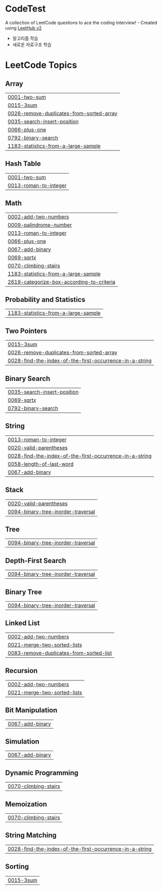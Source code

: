 # CodeTest
A collection of LeetCode questions to ace the coding interview! - Created using [LeetHub v2](https://github.com/arunbhardwaj/LeetHub-2.0)

- 알고리즘 학습
- 새로운 자료구조 학습

<!---LeetCode Topics Start-->
# LeetCode Topics
## Array
|  |
| ------- |
| [0001-two-sum](https://github.com/jin9551/CodeTest/tree/master/0001-two-sum) |
| [0015-3sum](https://github.com/jin9551/CodeTest/tree/master/0015-3sum) |
| [0026-remove-duplicates-from-sorted-array](https://github.com/jin9551/CodeTest/tree/master/0026-remove-duplicates-from-sorted-array) |
| [0035-search-insert-position](https://github.com/jin9551/CodeTest/tree/master/0035-search-insert-position) |
| [0066-plus-one](https://github.com/jin9551/CodeTest/tree/master/0066-plus-one) |
| [0792-binary-search](https://github.com/jin9551/CodeTest/tree/master/0792-binary-search) |
| [1183-statistics-from-a-large-sample](https://github.com/jin9551/CodeTest/tree/master/1183-statistics-from-a-large-sample) |
## Hash Table
|  |
| ------- |
| [0001-two-sum](https://github.com/jin9551/CodeTest/tree/master/0001-two-sum) |
| [0013-roman-to-integer](https://github.com/jin9551/CodeTest/tree/master/0013-roman-to-integer) |
## Math
|  |
| ------- |
| [0002-add-two-numbers](https://github.com/jin9551/CodeTest/tree/master/0002-add-two-numbers) |
| [0009-palindrome-number](https://github.com/jin9551/CodeTest/tree/master/0009-palindrome-number) |
| [0013-roman-to-integer](https://github.com/jin9551/CodeTest/tree/master/0013-roman-to-integer) |
| [0066-plus-one](https://github.com/jin9551/CodeTest/tree/master/0066-plus-one) |
| [0067-add-binary](https://github.com/jin9551/CodeTest/tree/master/0067-add-binary) |
| [0069-sqrtx](https://github.com/jin9551/CodeTest/tree/master/0069-sqrtx) |
| [0070-climbing-stairs](https://github.com/jin9551/CodeTest/tree/master/0070-climbing-stairs) |
| [1183-statistics-from-a-large-sample](https://github.com/jin9551/CodeTest/tree/master/1183-statistics-from-a-large-sample) |
| [2619-categorize-box-according-to-criteria](https://github.com/jin9551/CodeTest/tree/master/2619-categorize-box-according-to-criteria) |
## Probability and Statistics
|  |
| ------- |
| [1183-statistics-from-a-large-sample](https://github.com/jin9551/CodeTest/tree/master/1183-statistics-from-a-large-sample) |
## Two Pointers
|  |
| ------- |
| [0015-3sum](https://github.com/jin9551/CodeTest/tree/master/0015-3sum) |
| [0026-remove-duplicates-from-sorted-array](https://github.com/jin9551/CodeTest/tree/master/0026-remove-duplicates-from-sorted-array) |
| [0028-find-the-index-of-the-first-occurrence-in-a-string](https://github.com/jin9551/CodeTest/tree/master/0028-find-the-index-of-the-first-occurrence-in-a-string) |
## Binary Search
|  |
| ------- |
| [0035-search-insert-position](https://github.com/jin9551/CodeTest/tree/master/0035-search-insert-position) |
| [0069-sqrtx](https://github.com/jin9551/CodeTest/tree/master/0069-sqrtx) |
| [0792-binary-search](https://github.com/jin9551/CodeTest/tree/master/0792-binary-search) |
## String
|  |
| ------- |
| [0013-roman-to-integer](https://github.com/jin9551/CodeTest/tree/master/0013-roman-to-integer) |
| [0020-valid-parentheses](https://github.com/jin9551/CodeTest/tree/master/0020-valid-parentheses) |
| [0028-find-the-index-of-the-first-occurrence-in-a-string](https://github.com/jin9551/CodeTest/tree/master/0028-find-the-index-of-the-first-occurrence-in-a-string) |
| [0058-length-of-last-word](https://github.com/jin9551/CodeTest/tree/master/0058-length-of-last-word) |
| [0067-add-binary](https://github.com/jin9551/CodeTest/tree/master/0067-add-binary) |
## Stack
|  |
| ------- |
| [0020-valid-parentheses](https://github.com/jin9551/CodeTest/tree/master/0020-valid-parentheses) |
| [0094-binary-tree-inorder-traversal](https://github.com/jin9551/CodeTest/tree/master/0094-binary-tree-inorder-traversal) |
## Tree
|  |
| ------- |
| [0094-binary-tree-inorder-traversal](https://github.com/jin9551/CodeTest/tree/master/0094-binary-tree-inorder-traversal) |
## Depth-First Search
|  |
| ------- |
| [0094-binary-tree-inorder-traversal](https://github.com/jin9551/CodeTest/tree/master/0094-binary-tree-inorder-traversal) |
## Binary Tree
|  |
| ------- |
| [0094-binary-tree-inorder-traversal](https://github.com/jin9551/CodeTest/tree/master/0094-binary-tree-inorder-traversal) |
## Linked List
|  |
| ------- |
| [0002-add-two-numbers](https://github.com/jin9551/CodeTest/tree/master/0002-add-two-numbers) |
| [0021-merge-two-sorted-lists](https://github.com/jin9551/CodeTest/tree/master/0021-merge-two-sorted-lists) |
| [0083-remove-duplicates-from-sorted-list](https://github.com/jin9551/CodeTest/tree/master/0083-remove-duplicates-from-sorted-list) |
## Recursion
|  |
| ------- |
| [0002-add-two-numbers](https://github.com/jin9551/CodeTest/tree/master/0002-add-two-numbers) |
| [0021-merge-two-sorted-lists](https://github.com/jin9551/CodeTest/tree/master/0021-merge-two-sorted-lists) |
## Bit Manipulation
|  |
| ------- |
| [0067-add-binary](https://github.com/jin9551/CodeTest/tree/master/0067-add-binary) |
## Simulation
|  |
| ------- |
| [0067-add-binary](https://github.com/jin9551/CodeTest/tree/master/0067-add-binary) |
## Dynamic Programming
|  |
| ------- |
| [0070-climbing-stairs](https://github.com/jin9551/CodeTest/tree/master/0070-climbing-stairs) |
## Memoization
|  |
| ------- |
| [0070-climbing-stairs](https://github.com/jin9551/CodeTest/tree/master/0070-climbing-stairs) |
## String Matching
|  |
| ------- |
| [0028-find-the-index-of-the-first-occurrence-in-a-string](https://github.com/jin9551/CodeTest/tree/master/0028-find-the-index-of-the-first-occurrence-in-a-string) |
## Sorting
|  |
| ------- |
| [0015-3sum](https://github.com/jin9551/CodeTest/tree/master/0015-3sum) |
<!---LeetCode Topics End-->
